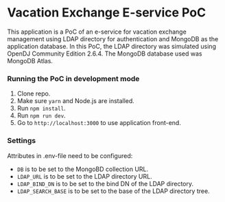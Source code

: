 # Vacation Exchange E-service PoC
This application is a PoC of an e-service for vacation exchange management using LDAP directory for authentication and MongoDB as the application database. In this PoC, the LDAP directory was simulated using OpenDJ Community Edition 2.6.4. The MongoDB database used was MongoDB Atlas.

### Running the PoC in development mode
1. Clone repo.
2. Make sure `yarn` and Node.js are installed.
3. Run `npm install`.
4. Run `npm run dev`.
5. Go to `http://localhost:3000` to use application front-end.

### Settings
Attributes in .env-file need to be configured:
* `DB` is to be set to the MongoBD collection URL.
* `LDAP_URL` is to be set to the LDAP directory URL.
* `LDAP_BIND_DN` is to be set to the bind DN of the LDAP directory.
* `LDAP_SEARCH_BASE` is to be set to the base of the LDAP directory tree.
